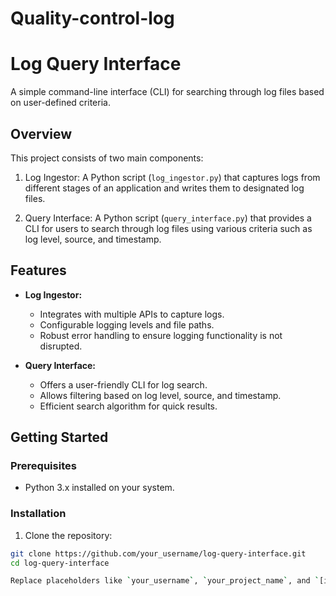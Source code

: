 # Quality-control-log
# Log Query Interface

A simple command-line interface (CLI) for searching through log files based on user-defined criteria.

## Overview

This project consists of two main components:

1. Log Ingestor: A Python script (`log_ingestor.py`) that captures logs from different stages of an application and writes them to designated log files.

2. Query Interface: A Python script (`query_interface.py`) that provides a CLI for users to search through log files using various criteria such as log level, source, and timestamp.

## Features

- **Log Ingestor:**
  - Integrates with multiple APIs to capture logs.
  - Configurable logging levels and file paths.
  - Robust error handling to ensure logging functionality is not disrupted.

- **Query Interface:**
  - Offers a user-friendly CLI for log search.
  - Allows filtering based on log level, source, and timestamp.
  - Efficient search algorithm for quick results.

## Getting Started

### Prerequisites

- Python 3.x installed on your system.

### Installation

1. Clone the repository:

```bash
git clone https://github.com/your_username/log-query-interface.git
cd log-query-interface

Replace placeholders like `your_username`, `your_project_name`, and `[insert ... here]` with appropriate values relevant to your project. You can also customize and expand upon this template as needed to provide more detailed information about your project.
